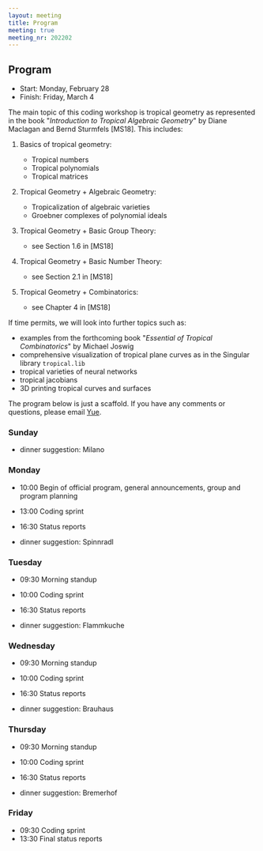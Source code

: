 ```yaml
---
layout: meeting
title: Program
meeting: true
meeting_nr: 202202
---
```



## Program
* Start: Monday, February 28
* Finish: Friday, March 4


The main topic of this coding workshop is tropical geometry as represented in the book "*Introduction to Tropical Algebraic Geometry*" by Diane Maclagan and Bernd Sturmfels [MS18]. This includes:

1. Basics of tropical geometry:
   - Tropical numbers
   - Tropical polynomials
   - Tropical matrices

2. Tropical Geometry + Algebraic Geometry:
   - Tropicalization of algebraic varieties
   - Groebner complexes of polynomial ideals

3. Tropical Geometry + Basic Group Theory:
   - see Section 1.6 in [MS18]

4. Tropical Geometry + Basic Number Theory:
   - see Section 2.1 in [MS18]

5. Tropical Geometry + Combinatorics:
   - see Chapter 4 in [MS18]


If time permits, we will look into further topics such as:
   - examples from the forthcoming book "*Essential of Tropical Combinatorics*" by Michael Joswig
   - comprehensive visualization of tropical plane curves as in the Singular library `tropical.lib`
   - tropical varieties of neural networks
   - tropical jacobians
   - 3D printing tropical curves and surfaces



The program below is just a scaffold. If you have any comments or questions, please email [Yue](mailto:yue.ren2@durham.ac.uk).



### Sunday

- dinner suggestion: Milano

### Monday

- 10:00 Begin of official program, general announcements, group and program planning
- 13:00 Coding sprint
- 16:30 Status reports

- dinner suggestion: Spinnradl

### Tuesday

- 09:30 Morning standup
- 10:00 Coding sprint
- 16:30 Status reports

- dinner suggestion: Flammkuche

### Wednesday

- 09:30 Morning standup
- 10:00 Coding sprint
- 16:30 Status reports

- dinner suggestion: Brauhaus

### Thursday

- 09:30 Morning standup
- 10:00 Coding sprint
- 16:30 Status reports

- dinner suggestion: Bremerhof

### Friday

* 09:30 Coding sprint
* 13:30 Final status reports

